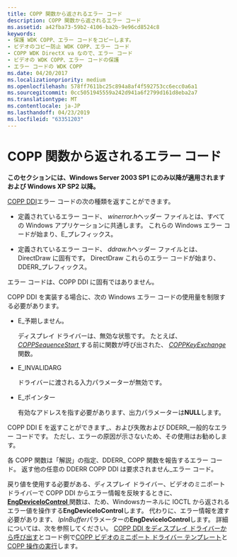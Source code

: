 ```yaml
---
title: COPP 関数から返されるエラー コード
description: COPP 関数から返されるエラー コード
ms.assetid: a42fba73-59b2-4106-ba2b-9e96cd8524c8
keywords:
- 保護 WDK COPP、エラー コードをコピーします。
- ビデオのコピー防止 WDK COPP、エラー コード
- COPP WDK DirectX va なので、エラー コード
- ビデオの WDK COPP、エラー コードの保護
- エラー コードの WDK COPP
ms.date: 04/20/2017
ms.localizationpriority: medium
ms.openlocfilehash: 578ff7611bc25c894a8af4f592753cc6ecc0a6a1
ms.sourcegitcommit: 0cc5051945559a242d941a6f2799d161d8eba2a7
ms.translationtype: MT
ms.contentlocale: ja-JP
ms.lasthandoff: 04/23/2019
ms.locfileid: "63351203"
---
```

# <a name="returning-error-codes-from-copp-functions"></a>COPP 関数から返されるエラー コード


**このセクションには、Windows Server 2003 SP1 にのみ以降が適用されますおよび Windows XP SP2 以降。**

[COPP DDI](sample-functions-for-copp.md)エラー コードの次の種類を返すことができます。

-   定義されているエラー コード、 *winerror.h*ヘッダー ファイルとは、すべての Windows アプリケーションに共通します。 これらの Windows エラー コードが始まり、E\_プレフィックス。

-   定義されているエラー コード、 *ddraw.h*ヘッダー ファイルとは、DirectDraw に固有です。 DirectDraw これらのエラー コードが始まり、DDERR\_プレフィックス。

エラー コードは、COPP DDI に固有ではありません。

COPP DDI を実装する場合に、次の Windows エラー コードの使用量を制限する必要があります。

-   E\_予期しません。

    ディスプレイ ドライバーは、無効な状態です。 たとえば、 [ *COPPSequenceStart* ](https://msdn.microsoft.com/library/windows/hardware/ff540421)する前に関数が呼び出された、 [ *COPPKeyExchange* ](https://msdn.microsoft.com/library/windows/hardware/ff539646)関数。

-   E\_INVALIDARG

    ドライバーに渡される入力パラメーターが無効です。

-   E\_ポインター

    有効なアドレスを指す必要があります、出力パラメーターは**NULL**します。

COPP DDI E を返すことができます\_、および失敗および DDERR\_一般的なエラー コードです。 ただし、エラーの原因が示さないため、その使用はお勧めします。

各 COPP 関数は「解説」の指定、DDERR\_ COPP 関数を報告するエラー コード。 返す他の任意の DDERR COPP DDI は要求されません\_エラー コード。

戻り値を使用する必要がある、ディスプレイ ドライバー、ビデオのミニポート ドライバーで COPP DDI からエラー情報を反映するときに、 [ **EngDeviceIoControl** ](https://msdn.microsoft.com/library/windows/hardware/ff564838)関数は、ため、Windowsカーネルに IOCTL から返されるエラー値を操作する**EngDeviceIoControl**します。 代わりに、エラー情報を渡す必要があります、 *lpInBuffer*パラメーターの**EngDeviceIoControl**します。 詳細については、次を参照してください。 [COPP DDI をディスプレイ ドライバーから呼び出す](calling-the-copp-ddi-from-the-display-driver.md)とコード例で[COPP ビデオのミニポート ドライバー テンプレート](copp-video-miniport-driver-template.md)と[COPP 操作の実行](performing-copp-operations-example.md)します。

 

 





